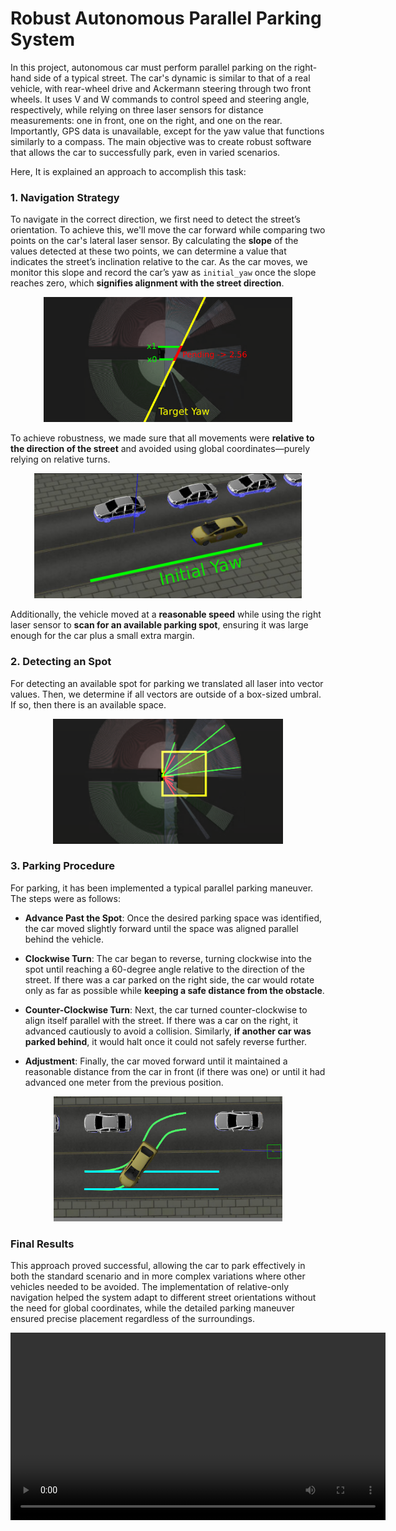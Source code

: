 # Robust Autonomous Parallel Parking System

In this project, autonomous car must perform parallel parking on the right-hand side of a typical street. The car's dynamic is similar to that of a real vehicle, with rear-wheel drive and Ackermann steering through two front wheels. It uses V and W commands to control speed and steering angle, respectively, while relying on three laser sensors for distance measurements: one in front, one on the right, and one on the rear. Importantly, GPS data is unavailable, except for the yaw value that functions similarly to a compass. The main objective was to create robust software that allows the car to successfully park, even in varied scenarios.

Here, It is explained an approach to accomplish this task:

### 1. Navigation Strategy

To navigate in the correct direction, we first need to detect the street’s orientation. To achieve this, we'll move the car forward while comparing two points on the car's lateral laser sensor. By calculating the **slope** of the values detected at these two points, we can determine a value that indicates the street’s inclination relative to the car. As the car moves, we monitor this slope and record the car’s yaw as `initial_yaw` once the slope reaches zero, which **signifies alignment with the street direction**.

<div align="center">
    <img src="./media/p3/pending.png" height=200px>
</div>

To achieve robustness, we made sure that all movements were **relative to the direction of the street** and avoided using global coordinates—purely relying on relative turns.

<div align="center">
    <img src="./media/p3/yaw-direction.png" height=200px>
</div>

Additionally, the vehicle moved at a **reasonable speed** while using the right laser sensor to **scan for an available parking spot**, ensuring it was large enough for the car plus a small extra margin.

### 2. Detecting an Spot
For detecting an available spot for parking we translated all laser into vector values. Then, we determine if all vectors are outside of a box-sized umbral. If so, then there is an available space.

<div align="center">
    <img src="./media/p3/vectors.png" height=200px>
</div>

### 3. Parking Procedure

For parking, it has been implemented a typical parallel parking maneuver. The steps were as follows:

- **Advance Past the Spot**: Once the desired parking space was identified, the car moved slightly forward until the space was aligned parallel behind the vehicle.

- **Clockwise Turn**: The car began to reverse, turning clockwise into the spot until reaching a 60-degree angle relative to the direction of the street. If there was a car parked on the right side, the car would rotate only as far as possible while **keeping a safe distance from the obstacle**.

- **Counter-Clockwise Turn**: Next, the car turned counter-clockwise to align itself parallel with the street. If there was a car on the right, it advanced cautiously to avoid a collision. Similarly, **if another car was parked behind**, it would halt once it could not safely reverse further.

- **Adjustment**: Finally, the car moved forward until it maintained a reasonable distance from the car in front (if there was one) or until it had advanced one meter from the previous position.

<div align="center">
    <img src="./media/p3/parking.png" height=200px>
</div>


### Final Results

This approach proved successful, allowing the car to park effectively in both the standard scenario and in more complex variations where other vehicles needed to be avoided. The implementation of relative-only navigation helped the system adapt to different street orientations without the need for global coordinates, while the detailed parking maneuver ensured precise placement regardless of the surroundings.

<div align="center">
    <video width="600" controls>
        <source src="https://github.com/user-attachments/assets/21470418-0e02-4b4b-8134-a17881977b01" type="video/mp4">
    </video>
</div>
